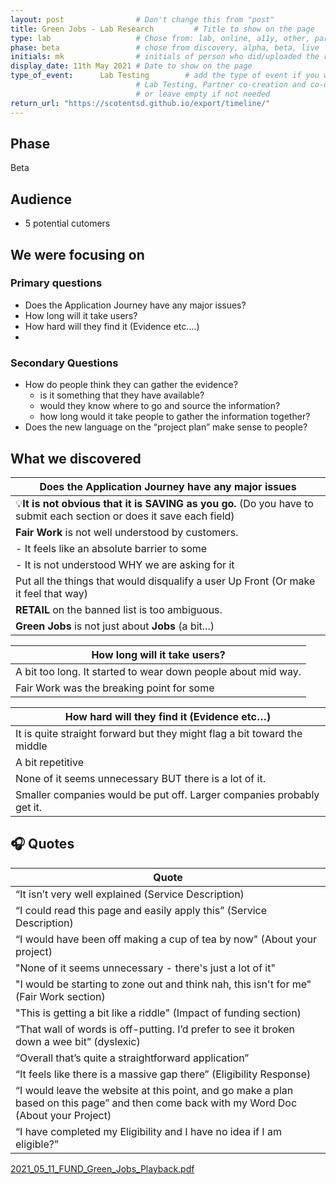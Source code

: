 ```yaml
---
layout: post                # Don't change this from "post"
title: Green Jobs - Lab Research         # Title to show on the page
type: lab                   # Chose from: lab, online, a11y, other, partner
phase: beta                 # chose from discovery, alpha, beta, live
initials: mk                # initials of person who did/uploaded the research
display_date: 11th May 2021 # Date to show on the page      
type_of_event:      Lab Testing        # add the type of event if you want it displayed added to the heading when the post if clicked on
                            # Lab Testing, Partner co-creation and co-design, Accessibility, Online research and testing, Events, F2F and testing
                            # or leave empty if not needed
return_url: "https://scotentsd.github.io/export/timeline/"
---
```


## Phase
   Beta

## Audience
- 5 potential cutomers

## We were focusing on 
### Primary questions

- Does the Application Journey have any major issues?
- How long will it take users?
- How hard will they find it (Evidence etc.…)
- 
### Secondary Questions

- How do people think they can gather the evidence?
   - is it something that they have available?
   - would they know where to go and source the information?
   - how long would it take people to gather the information together?
- Does the new language on the “project plan” make sense to people?


## What we discovered

| Does the Application Journey have any major issues
|---
|💡**It is not obvious that it is SAVING as you go.** (Do you have to submit each section or does it save each field) 
|**Fair Work** is not well understood by customers. 
| - It feels like an absolute barrier to some
| - It is not understood WHY we are asking for it
|Put all the things that would disqualify a user Up Front (Or make it feel that way)
|**RETAIL** on the banned list is too ambiguous.
|**Green Jobs** is not just about **Jobs** (a bit...)


| How long will it take users?
|---
|A bit too long. It started to wear down people about mid way.
|Fair Work was the breaking point for some


| How hard will they find it (Evidence etc…)
|---
|It is quite straight forward but they might flag a bit toward the middle
|A bit repetitive
|None of it seems unnecessary BUT there is a lot of it.
|Smaller companies would be put off. Larger companies probably get it. 


## 🎧 Quotes

| Quote
| ---
|  “It isn’t very well explained (Service Description)
|  “I could read this page and easily apply this” (Service Description)
|  “I would have been off making a cup of tea by now" (About your project)
|  "None of it seems unnecessary - there's just a lot of it"
|  "I would be starting to zone out and think nah, this isn't for me" (Fair Work section)
|  "This is getting a bit like a riddle" (Impact of funding section)
|  “That wall of words is off-putting. I’d prefer to see it broken down a wee bit” (dyslexic)
|  “Overall that’s quite a straightforward application”
|  “It feels like there is a massive gap there” (Eligibility Response)
|  “I would leave the website at this point, and go make a plan based on this page” and then come back with my Word Doc (About your Project)
|  “I have completed my Eligibility and I have no idea if I am eligible?”


[2021_05_11_FUND_Green_Jobs_Playback.pdf](../files/2021_05_11_FUND_Green_Jobs_Playback.pdf)
<!--more-->



